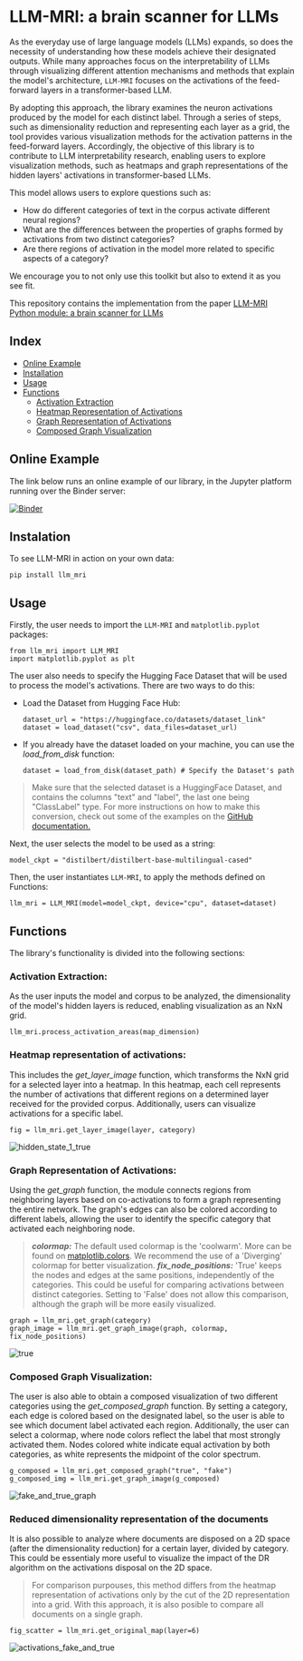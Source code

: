 # LLM-MRI: a brain scanner for LLMs

As the everyday use of large language models (LLMs) expands, so does the necessity of understanding how these models achieve their designated outputs. While many approaches focus on the interpretability of LLMs through visualizing different attention mechanisms and methods that explain the model's architecture, `LLM-MRI` focuses on the activations of the feed-forward layers in a transformer-based LLM.

By adopting this approach, the library examines the neuron activations produced by the model for each distinct label. Through a series of steps, such as dimensionality reduction and representing each layer as a grid, the tool provides various visualization methods for the activation patterns in the feed-forward layers. Accordingly, the objective of this library is to contribute to LLM interpretability research, enabling users to explore visualization methods, such as heatmaps and graph representations of the hidden layers' activations in transformer-based LLMs.

This model allows users to explore questions such as:

- How do different categories of text in the corpus activate different neural regions?
- What are the differences between the properties of graphs formed by activations from two distinct categories?
- Are there regions of activation in the model more related to specific aspects of a category?

We encourage you to not only use this toolkit but also to extend it as you see fit.

This repository contains the implementation from the paper [LLM-MRI Python module: a brain scanner for LLMs](https://sol.sbc.org.br/index.php/sbbd_estendido/article/view/30782/30585)

## Index
- [Online Example](#online-example)
- [Installation](#installation)
- [Usage](#usage)
- [Functions](#functions)
  - [Activation Extraction](#activation-extraction)
  - [Heatmap Representation of Activations](#heatmap-representation-of-activations)
  - [Graph Representation of Activations](#graph-representation-of-activations)
  - [Composed Graph Visualization](#composed-graph-visualization)


## Online Example

The link below runs an online example of our library, in the Jupyter platform running over the Binder server:

[![Binder](https://mybinder.org/badge_logo.svg)](https://mybinder.org/v2/gh/luizcelsojr/LLM-MRI/v01.2?labpath=examples%2FEmotions.ipynb)

## Instalation

To see LLM-MRI in action on your own data:

```
pip install llm_mri
```

## Usage

Firstly, the user needs to import the `LLM-MRI` and `matplotlib.pyplot` packages:

```
from llm_mri import LLM_MRI
import matplotlib.pyplot as plt
```
The user also needs to specify the Hugging Face Dataset that will be used to process the model's activations. There are two ways to do this:


- Load the Dataset from Hugging Face Hub: 
  ```
  dataset_url = "https://huggingface.co/datasets/dataset_link"
  dataset = load_dataset("csv", data_files=dataset_url)
  ```
- If you already have the dataset loaded on your machine, you can use the _load_from_disk_ function:
  ```
  dataset = load_from_disk(dataset_path) # Specify the Dataset's path
  ```
> Make sure that the selected dataset is a HuggingFace Dataset, and contains the columns "text" and "label", the last one being "ClassLabel" type. For more instructions on how to make this conversion, check out some of the examples on the [GitHub documentation.](https://github.com/explic-ai/LLM-MRI/tree/main/examples)


Next, the user selects the model to be used as a string:
```
model_ckpt = "distilbert/distilbert-base-multilingual-cased"
```
Then, the user instantiates `LLM-MRI`, to apply the methods defined on Functions:
```
llm_mri = LLM_MRI(model=model_ckpt, device="cpu", dataset=dataset)
```
## Functions
The library's functionality is divided into the following sections:

### Activation Extraction: 
As the user inputs the model and corpus to be analyzed, the dimensionality of the model's hidden layers is reduced, enabling visualization as an NxN grid.
  ```
  llm_mri.process_activation_areas(map_dimension)
  ```


  
### Heatmap representation of activations:
This includes the _get_layer_image_ function, which transforms the NxN grid for a selected layer into a heatmap. In this heatmap, each cell represents the number of activations that different regions on a determined layer received for the provided corpus. Additionally, users can visualize activations for a specific label.
  ```
  fig = llm_mri.get_layer_image(layer, category)
  ```
![hidden_state_1_true](https://github.com/user-attachments/assets/0bfbc90e-2bb9-4bd0-aa20-68c67608189f)



  
### Graph Representation of Activations:
Using the _get_graph_ function, the module connects regions from neighboring layers based on co-activations to form a graph representing the entire network. The graph's edges can also be colored according to different labels, allowing the user to identify the specific category that activated each neighboring node.

> **_colormap:_**  The default used colormap is the 'coolwarm'. More can be found on [matplotlib.colors](https://matplotlib.org/stable/users/explain/colors/colormaps.html). We recommend the use of a 'Diverging' colormap for better visualization.
> **_fix_node_positions:_**  'True' keeps the nodes and edges at the same positions, independently of the categories. This could be useful for comparing activations between distinct categories. Setting to 'False' does not allow this comparison, although the graph will be more easily visualized.

   ```
   graph = llm_mri.get_graph(category)
   graph_image = llm_mri.get_graph_image(graph, colormap, fix_node_positions)
  ```
![true](https://github.com/user-attachments/assets/98b006ad-1e1a-40c1-9259-66e0496203b8)



### Composed Graph Visualization:
The user is also able to obtain a composed visualization of two different categories using the _get_composed_graph_ function. By setting a category, each edge is colored based on the designated label, so the user is able to see which document label activated each region. Additionally, the user can select a colormap, where node colors reflect the label that most strongly activated them. Nodes colored white indicate equal activation by both categories, as white represents the midpoint of the color spectrum.
```
g_composed = llm_mri.get_composed_graph("true", "fake")
g_composed_img = llm_mri.get_graph_image(g_composed)
```

![fake_and_true_graph](https://github.com/user-attachments/assets/7ca1c194-045f-45fd-a2a7-33941fe0dc86)


### Reduced dimensionality representation of the documents
It is also possible to analyze where documents are disposed on a 2D space (after the dimensionality reduction) for a certain layer, divided by category. This could be essentialy more useful to visualize the impact of the DR algorithm on the activations disposal on the 2D space.

> For comparison purpouses, this method differs from the heatmap representation of activations only by the cut of the 2D representation into a grid. With this approach, it is also posible to compare all documents on a single graph.
```
fig_scatter = llm_mri.get_original_map(layer=6)
```
![activations_fake_and_true](https://github.com/user-attachments/assets/5a1e9cb2-737e-4814-9dc0-819264649034)




